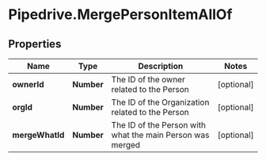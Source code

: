 # Pipedrive.MergePersonItemAllOf

## Properties

Name | Type | Description | Notes
------------ | ------------- | ------------- | -------------
**ownerId** | **Number** | The ID of the owner related to the Person | [optional] 
**orgId** | **Number** | The ID of the Organization related to the Person | [optional] 
**mergeWhatId** | **Number** | The ID of the Person with what the main Person was merged | [optional] 


